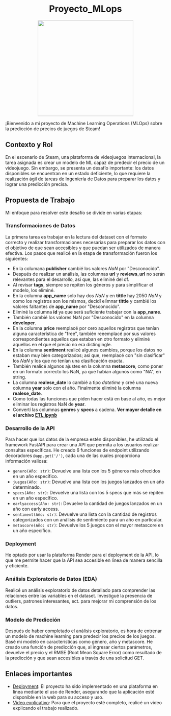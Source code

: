 # <h1 align=center> **Proyecto_MLops** </h1>

<p align="center">
<img src="https://user-images.githubusercontent.com/67664604/217914153-1eb00e25-ac08-4dfa-aaf8-53c09038f082.png"  height=300>
</p>

¡Bienvenido a mi proyecto de Machine Learning Operations (MLOps) sobre la predicción de precios de juegos de Steam!

## Contexto y Rol

En el escenario de Steam, una plataforma de videojuegos internacional, la tarea asignada es crear un modelo de ML capaz de predecir el precio de un videojuego. Sin embargo, se presenta un desafío importante: los datos disponibles se encuentran en un estado deficiente, lo que requiere la realización ágil de tareas de Ingeniería de Datos para preparar los datos y lograr una predicción precisa.

## Propuesta de Trabajo

Mi enfoque para resolver este desafío se divide en varias etapas:

### Transformaciones de Datos

La primera tarea es trabajar en la lectura del dataset con el formato correcto y realizar transformaciones necesarias para preparar los datos con el objetivo de que sean accesibles y que puedan ser utilizados de manera efectiva.
Los pasos que realicé en la etapa de transformación fueron los siguientes:
- En la columana **publisher** cambié los valores *NaN* por "Desconocido".
- Después de realizar un análisis, las columnas **url** y **reviews_url** no serán relevantes para el desarrollo, así que, las eliminé del df.
- Al revisar **tags**, siempre se repiten los géneros y para simplificar el modelo, los eliminé.
- En la columna **app_name** solo hay dos *NaN* y en **tittle** hay 2050 *NaN* y como los registros son los mismos, decidí elimnar **tittle** y cambié los valores faltantes de **app_name** por "Desconocido".
- Eliminé la columna **id** ya que será suficiente trabajar con la **app_name**.
- También cambié los valores NaN por "Desconocido" en la columna **developer**.
- En la columna **price** reemplacé por cero aquellos registros que tenían alguna característica de "free", también reeemplacé por sus valores correspondientes aquellos que estaban en otro formato y eliminé aquellos en el que el precio no era distingingle.
- En la columna **sentiment** realicé algunos cambios, porque los datos no estaban muy bien categorizados; así que, reemplacé con "sin clasificar" los *NaN* y los que no tenían una clasificación exacta.
- También realicé algunos ajustes en la columna **metascore**, como poner en un formato correcto los NaN, ya que habían algunos como "NA", en string.
- La columna **realese_date** lo cambié a tipo *datetime* y creé una nueva columna **year** solo con el año. Finalmente eliminé la columna **realese_date**.
- Como todas las funciones que piden hacer está en base al año, es mejor eliminar los registros NaN de **year**.
- Convertí las columnas **genres** y **specs** a cadena.
**Ver mayor detalle en el archivo [ETL.ipynb](ETL.ipynb)**


### Desarrollo de la API

Para hacer que los datos de la empresa estén disponibles, he utilizado el framework FastAPI para crear una API que permita a los usuarios realizar consultas específicas. He creado 6 funciones de endpoint utilizando decoradores `@app.get('/')`, cada una de las cuales proporciona información valiosa:

- `genero(Año: str)`: Devuelve una lista con los 5 géneros más ofrecidos en un año específico.
- `juegos(Año: str)`: Devuelve una lista con los juegos lanzados en un año determinado.
- `specs(Año: str)`: Devuelve una lista con los 5 specs que más se repiten en un año específico.
- `earlyaccess(Año: str)`: Devuelve la cantidad de juegos lanzados en un año con early access.
- `sentiment(Año: str)`: Devuelve una lista con la cantidad de registros categorizados con un análisis de sentimiento para un año en particular.
- `metascore(Año: str)`: Devuelve los 5 juegos con el mayor metascore en un año específico.

### Deployment

He optado por usar la plataforma Render para el deployment de la API, lo que me permite hacer que la API sea accesible en línea de manera sencilla y eficiente.

### Análisis Exploratorio de Datos (EDA)

Realicé un análisis exploratorio de datos detallado para comprender las relaciones entre las variables en el dataset. Investigué la presencia de outliers, patrones interesantes, ect. para mejorar mi comprensión de los datos.

### Modelo de Predicción

Después de haber completado el análisis exploratorio, es hora de entrenar un modelo de machine learning para predecir los precios de los juegos. Basé mi modelo en características como género, año y metascore. He creado una función de predicción que, al ingresar ciertos parámetros, devuelve el precio y el RMSE (Root Mean Square Error) como resultado de la predicción y que sean accesibles a través de una solicitud GET.

## Enlaces importantes

+ [Deployment](https://mlops-deploy-q54n.onrender.com/docs): El proyecto ha sido implementado en una plataforma en línea mediante el uso de Render, asegurando que la aplicación esté disponible en la web para su acceso y uso.
+ [Video explicativo](): Para que el proyecto esté completo, realicé un video explicando el trabajo realizado.
